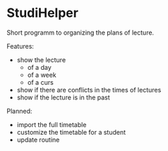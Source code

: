StudiHelper
===========

Short programm to organizing the plans of lecture.


Features:
- show the lecture 
  - of a day
  - of a week
  - of a curs
- show if there are conflicts in the times of lectures
- show if the lecture is in the past

Planned:
- import the full timetable
- customize the timetable for a student
- update routine
